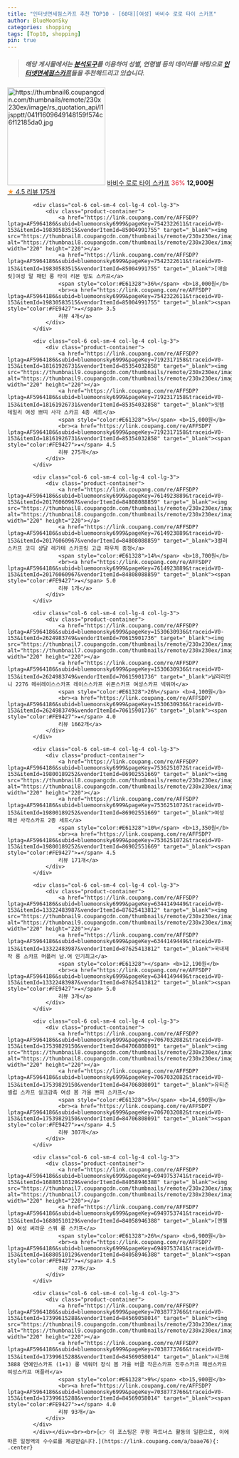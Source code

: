 ```yaml
---
title: "인터넷면세점스카프 추천 TOP10 - [60대][여성] 바비수 로로 타이 스카프"
author: BlueMoonSky
categories: shopping
tags: [Top10, shopping]
pin: true
---
```


> ##### 해당 게시물에서는 [**분석도구**](https://itemscout.io/)를 이용하여 **성별**, **연령별** 등의 데이터를 바탕으로 [**인터넷면세점스카프**](https://link.coupang.com/a/baae76)들을 추천해드리고 있습니다.
<div class="container"><div class="row">
            <div class="col-6 col-sm-4 col-lg-4 col-lg-3">
                <div class="product-container">
                    <a href="https://link.coupang.com/re/AFFSDP?lptag=AF5964186&subid=bluemoonsky6999&pageKey=6070150196&traceid=V0-153&itemId=11202950121&vendorItemId=78480632477" target="_blank"><img src="https://thumbnail6.coupangcdn.com/thumbnails/remote/230x230ex/image/rs_quotation_api/l1jspptt/041f1609649148159f574c6f12185da0.jpg" alt="https://thumbnail6.coupangcdn.com/thumbnails/remote/230x230ex/image/rs_quotation_api/l1jspptt/041f1609649148159f574c6f12185da0.jpg" width="220" height="220"></a>
                    <a href="https://link.coupang.com/re/AFFSDP?lptag=AF5964186&subid=bluemoonsky6999&pageKey=6070150196&traceid=V0-153&itemId=11202950121&vendorItemId=78480632477" target="_blank">바비수 로로 타이 스카프</a>
                    <span style="color:#E61328">36%</span> <b>12,900원</b>
                    <br><a href="https://link.coupang.com/re/AFFSDP?lptag=AF5964186&subid=bluemoonsky6999&pageKey=6070150196&traceid=V0-153&itemId=11202950121&vendorItemId=78480632477" target="_blank"><span style="color:#FE9427">★</span> 4.5
                    리뷰 175개</a>
                </div>
            </div>
            
            <div class="col-6 col-sm-4 col-lg-4 col-lg-3">
                <div class="product-container">
                    <a href="https://link.coupang.com/re/AFFSDP?lptag=AF5964186&subid=bluemoonsky6999&pageKey=7542322611&traceid=V0-153&itemId=19830583515&vendorItemId=85004991755" target="_blank"><img src="https://thumbnail8.coupangcdn.com/thumbnails/remote/230x230ex/image/vendor_inventory/b4fd/8bed52db5c6677c7892eb413e658395bb1d6a1ef0396d755d082ea012529.jpg" alt="https://thumbnail8.coupangcdn.com/thumbnails/remote/230x230ex/image/vendor_inventory/b4fd/8bed52db5c6677c7892eb413e658395bb1d6a1ef0396d755d082ea012529.jpg" width="220" height="220"></a>
                    <a href="https://link.coupang.com/re/AFFSDP?lptag=AF5964186&subid=bluemoonsky6999&pageKey=7542322611&traceid=V0-153&itemId=19830583515&vendorItemId=85004991755" target="_blank">[애슬릿]여성 말 패턴 롱 타이 리본 방도 스카프</a>
                    <span style="color:#E61328">36%</span> <b>18,000원</b>
                    <br><a href="https://link.coupang.com/re/AFFSDP?lptag=AF5964186&subid=bluemoonsky6999&pageKey=7542322611&traceid=V0-153&itemId=19830583515&vendorItemId=85004991755" target="_blank"><span style="color:#FE9427">★</span> 3.5
                    리뷰 4개</a>
                </div>
            </div>
            
            <div class="col-6 col-sm-4 col-lg-4 col-lg-3">
                <div class="product-container">
                    <a href="https://link.coupang.com/re/AFFSDP?lptag=AF5964186&subid=bluemoonsky6999&pageKey=7192317158&traceid=V0-153&itemId=18161926731&vendorItemId=85354032858" target="_blank"><img src="https://thumbnail9.coupangcdn.com/thumbnails/remote/230x230ex/image/vendor_inventory/676a/1a92c63c89b5cda69164ff8a84d8efc2abe3d35fa4b60a28476f3cdbe02c.jpg" alt="https://thumbnail9.coupangcdn.com/thumbnails/remote/230x230ex/image/vendor_inventory/676a/1a92c63c89b5cda69164ff8a84d8efc2abe3d35fa4b60a28476f3cdbe02c.jpg" width="220" height="220"></a>
                    <a href="https://link.coupang.com/re/AFFSDP?lptag=AF5964186&subid=bluemoonsky6999&pageKey=7192317158&traceid=V0-153&itemId=18161926731&vendorItemId=85354032858" target="_blank">잇템 데일리 여성 쁘띠 사각 스카프 4종 세트</a>
                    <span style="color:#E61328">5%</span> <b>15,000원</b>
                    <br><a href="https://link.coupang.com/re/AFFSDP?lptag=AF5964186&subid=bluemoonsky6999&pageKey=7192317158&traceid=V0-153&itemId=18161926731&vendorItemId=85354032858" target="_blank"><span style="color:#FE9427">★</span> 4.5
                    리뷰 275개</a>
                </div>
            </div>
            
            <div class="col-6 col-sm-4 col-lg-4 col-lg-3">
                <div class="product-container">
                    <a href="https://link.coupang.com/re/AFFSDP?lptag=AF5964186&subid=bluemoonsky6999&pageKey=7614923889&traceid=V0-153&itemId=20176060967&vendorItemId=84808088859" target="_blank"><img src="https://thumbnail8.coupangcdn.com/thumbnails/remote/230x230ex/image/vendor_inventory/c97e/f4e40d5a1c59d9e176541433e569e279872abf1b55e85fe2ca7273cec7ef.jpg" alt="https://thumbnail8.coupangcdn.com/thumbnails/remote/230x230ex/image/vendor_inventory/c97e/f4e40d5a1c59d9e176541433e569e279872abf1b55e85fe2ca7273cec7ef.jpg" width="220" height="220"></a>
                    <a href="https://link.coupang.com/re/AFFSDP?lptag=AF5964186&subid=bluemoonsky6999&pageKey=7614923889&traceid=V0-153&itemId=20176060967&vendorItemId=84808088859" target="_blank">3컬러 스카프 코디 샹달 레가테 스카프링 고급 파우치 증정</a>
                    <span style="color:#E61328">14%</span> <b>18,700원</b>
                    <br><a href="https://link.coupang.com/re/AFFSDP?lptag=AF5964186&subid=bluemoonsky6999&pageKey=7614923889&traceid=V0-153&itemId=20176060967&vendorItemId=84808088859" target="_blank"><span style="color:#FE9427">★</span> 5.0
                    리뷰 1개</a>
                </div>
            </div>
            
            <div class="col-6 col-sm-4 col-lg-4 col-lg-3">
                <div class="product-container">
                    <a href="https://link.coupang.com/re/AFFSDP?lptag=AF5964186&subid=bluemoonsky6999&pageKey=1530630936&traceid=V0-153&itemId=2624983749&vendorItemId=70615901736" target="_blank"><img src="https://thumbnail7.coupangcdn.com/thumbnails/remote/230x230ex/image/vendor_inventory/f456/e140ad784b74be5605b6d0c95593071fe68773f576c75ca9237ee967ce3a.jpg" alt="https://thumbnail7.coupangcdn.com/thumbnails/remote/230x230ex/image/vendor_inventory/f456/e140ad784b74be5605b6d0c95593071fe68773f576c75ca9237ee967ce3a.jpg" width="220" height="220"></a>
                    <a href="https://link.coupang.com/re/AFFSDP?lptag=AF5964186&subid=bluemoonsky6999&pageKey=1530630936&traceid=V0-153&itemId=2624983749&vendorItemId=70615901736" target="_blank">날라리언니 2276 메쉬레이스스카프 레이스스카프 쉬폰스카프 여성스카프 넥워머</a>
                    <span style="color:#E61328">26%</span> <b>4,100원</b>
                    <br><a href="https://link.coupang.com/re/AFFSDP?lptag=AF5964186&subid=bluemoonsky6999&pageKey=1530630936&traceid=V0-153&itemId=2624983749&vendorItemId=70615901736" target="_blank"><span style="color:#FE9427">★</span> 4.0
                    리뷰 1662개</a>
                </div>
            </div>
            
            <div class="col-6 col-sm-4 col-lg-4 col-lg-3">
                <div class="product-container">
                    <a href="https://link.coupang.com/re/AFFSDP?lptag=AF5964186&subid=bluemoonsky6999&pageKey=7536251072&traceid=V0-153&itemId=19800189252&vendorItemId=86902551669" target="_blank"><img src="https://thumbnail8.coupangcdn.com/thumbnails/remote/230x230ex/image/vendor_inventory/8173/529e9d81b08923df34594033ea5308502d37db4351c644064cdd1340381a.jpg" alt="https://thumbnail8.coupangcdn.com/thumbnails/remote/230x230ex/image/vendor_inventory/8173/529e9d81b08923df34594033ea5308502d37db4351c644064cdd1340381a.jpg" width="220" height="220"></a>
                    <a href="https://link.coupang.com/re/AFFSDP?lptag=AF5964186&subid=bluemoonsky6999&pageKey=7536251072&traceid=V0-153&itemId=19800189252&vendorItemId=86902551669" target="_blank">여성 패션 사각스카프 2종 세트</a>
                    <span style="color:#E61328">10%</span> <b>13,350원</b>
                    <br><a href="https://link.coupang.com/re/AFFSDP?lptag=AF5964186&subid=bluemoonsky6999&pageKey=7536251072&traceid=V0-153&itemId=19800189252&vendorItemId=86902551669" target="_blank"><span style="color:#FE9427">★</span> 4.5
                    리뷰 171개</a>
                </div>
            </div>
            
            <div class="col-6 col-sm-4 col-lg-4 col-lg-3">
                <div class="product-container">
                    <a href="https://link.coupang.com/re/AFFSDP?lptag=AF5964186&subid=bluemoonsky6999&pageKey=6344149449&traceid=V0-153&itemId=13322483987&vendorItemId=87625413812" target="_blank"><img src="https://thumbnail9.coupangcdn.com/thumbnails/remote/230x230ex/image/vendor_inventory/08ab/c0c070255136746b5cc99e31cc81dcbed2dc2f777fab4ce0f706fb53d098.png" alt="https://thumbnail9.coupangcdn.com/thumbnails/remote/230x230ex/image/vendor_inventory/08ab/c0c070255136746b5cc99e31cc81dcbed2dc2f777fab4ce0f706fb53d098.png" width="220" height="220"></a>
                    <a href="https://link.coupang.com/re/AFFSDP?lptag=AF5964186&subid=bluemoonsky6999&pageKey=6344149449&traceid=V0-153&itemId=13322483987&vendorItemId=87625413812" target="_blank">국내제작 롱 스카프 머플러 남.여 인기최고</a>
                    <span style="color:#E61328"></span> <b>12,190원</b>
                    <br><a href="https://link.coupang.com/re/AFFSDP?lptag=AF5964186&subid=bluemoonsky6999&pageKey=6344149449&traceid=V0-153&itemId=13322483987&vendorItemId=87625413812" target="_blank"><span style="color:#FE9427">★</span> 5.0
                    리뷰 3개</a>
                </div>
            </div>
            
            <div class="col-6 col-sm-4 col-lg-4 col-lg-3">
                <div class="product-container">
                    <a href="https://link.coupang.com/re/AFFSDP?lptag=AF5964186&subid=bluemoonsky6999&pageKey=7067032082&traceid=V0-153&itemId=17539829150&vendorItemId=84706808091" target="_blank"><img src="https://thumbnail8.coupangcdn.com/thumbnails/remote/230x230ex/image/vendor_inventory/c40f/586d113f91bbb428754f09ff17fe1604aa2cb4a69368caeb4e972f3b0cc6.jpg" alt="https://thumbnail8.coupangcdn.com/thumbnails/remote/230x230ex/image/vendor_inventory/c40f/586d113f91bbb428754f09ff17fe1604aa2cb4a69368caeb4e972f3b0cc6.jpg" width="220" height="220"></a>
                    <a href="https://link.coupang.com/re/AFFSDP?lptag=AF5964186&subid=bluemoonsky6999&pageKey=7067032082&traceid=V0-153&itemId=17539829150&vendorItemId=84706808091" target="_blank">유티즌 셀럽 스카프 실크감촉 여성 봄 가을 쁘띠 스카프</a>
                    <span style="color:#E61328">5%</span> <b>14,690원</b>
                    <br><a href="https://link.coupang.com/re/AFFSDP?lptag=AF5964186&subid=bluemoonsky6999&pageKey=7067032082&traceid=V0-153&itemId=17539829150&vendorItemId=84706808091" target="_blank"><span style="color:#FE9427">★</span> 4.5
                    리뷰 307개</a>
                </div>
            </div>
            
            <div class="col-6 col-sm-4 col-lg-4 col-lg-3">
                <div class="product-container">
                    <a href="https://link.coupang.com/re/AFFSDP?lptag=AF5964186&subid=bluemoonsky6999&pageKey=6949753741&traceid=V0-153&itemId=16880510129&vendorItemId=84058946388" target="_blank"><img src="https://thumbnail7.coupangcdn.com/thumbnails/remote/230x230ex/image/vendor_inventory/1311/904fc2c6eec35e534a2be48cfb90e8ae3e845d274b9697bb0ae9833cbd93.png" alt="https://thumbnail7.coupangcdn.com/thumbnails/remote/230x230ex/image/vendor_inventory/1311/904fc2c6eec35e534a2be48cfb90e8ae3e845d274b9697bb0ae9833cbd93.png" width="220" height="220"></a>
                    <a href="https://link.coupang.com/re/AFFSDP?lptag=AF5964186&subid=bluemoonsky6999&pageKey=6949753741&traceid=V0-153&itemId=16880510129&vendorItemId=84058946388" target="_blank">[엔젤D] 여성 써라운 스쿼 롱 스카프</a>
                    <span style="color:#E61328">26%</span> <b>6,900원</b>
                    <br><a href="https://link.coupang.com/re/AFFSDP?lptag=AF5964186&subid=bluemoonsky6999&pageKey=6949753741&traceid=V0-153&itemId=16880510129&vendorItemId=84058946388" target="_blank"><span style="color:#FE9427">★</span> 4.5
                    리뷰 27개</a>
                </div>
            </div>
            
            <div class="col-6 col-sm-4 col-lg-4 col-lg-3">
                <div class="product-container">
                    <a href="https://link.coupang.com/re/AFFSDP?lptag=AF5964186&subid=bluemoonsky6999&pageKey=7038773766&traceid=V0-153&itemId=17399615288&vendorItemId=84569058014" target="_blank"><img src="https://thumbnail9.coupangcdn.com/thumbnails/remote/230x230ex/image/vendor_inventory/872d/6598e3073c35ffb7c50f0454ac844b9c710ebe068eaa7c3a3fb64c8060c9.png" alt="https://thumbnail9.coupangcdn.com/thumbnails/remote/230x230ex/image/vendor_inventory/872d/6598e3073c35ffb7c50f0454ac844b9c710ebe068eaa7c3a3fb64c8060c9.png" width="220" height="220"></a>
                    <a href="https://link.coupang.com/re/AFFSDP?lptag=AF5964186&subid=bluemoonsky6999&pageKey=7038773766&traceid=V0-153&itemId=17399615288&vendorItemId=84569058014" target="_blank">시크해 3888 연예인스카프 (1+1) 롱 넥워머 장식 봄 가을 버클 작은스카프 진주스카프 패션스카프 여성스카프 머플러</a>
                    <span style="color:#E61328">9%</span> <b>15,900원</b>
                    <br><a href="https://link.coupang.com/re/AFFSDP?lptag=AF5964186&subid=bluemoonsky6999&pageKey=7038773766&traceid=V0-153&itemId=17399615288&vendorItemId=84569058014" target="_blank"><span style="color:#FE9427">★</span> 4.0
                    리뷰 93개</a>
                </div>
            </div>
            </div></div><br><br>[👉 이 포스팅은 쿠팡 파트너스 활동의 일환으로, 이에 따른 일정액의 수수료를 제공받습니다.](https://link.coupang.com/a/baae76){: .center}